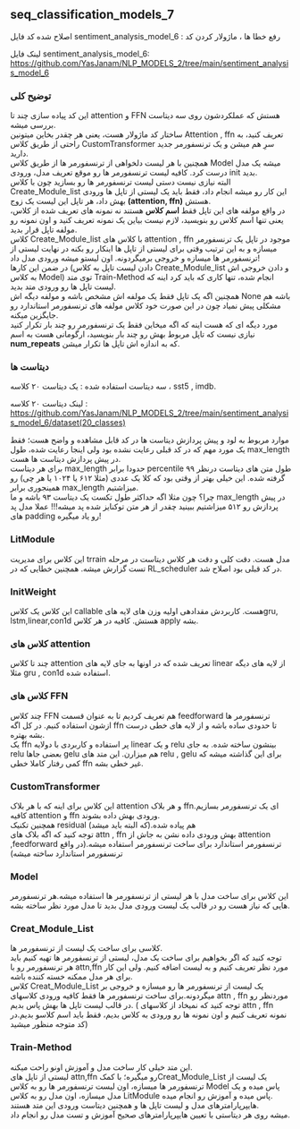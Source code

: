 ## seq_classification_models_7
اصلاح شده کد فایل sentiment_analysis_model_6 : رفع خطا ها ، ماژولار کردن کد

لینک فایل sentiment_analysis_model_6:  
https://github.com/YasJanam/NLP_MODELS_2/tree/main/sentiment_analysis_model_6
### توضیح کلی
این کد پیاده سازی چند تا attention و FFN هستش که عملکردشون روی سه دیتاست بررسی میشه.  
ساختار کد ماژولار هست، یعنی هر چقدر بخاین میتونین Attention , ffn تعریف کنید، به راحتی از طریق کلاس CustomTransformer سرِ هم میشن و یک ترنسفورمر جدید دارید.  
همچنین با هر لیست دلخواهی از ترنسفورمر ها از طریق کلاس Model میشه یک مدل درست کرد. کافیه لیست ترنسفورمر ها رو موقع تعریف مدل، ورودی init بدید.  
البته نیازی نیست دستی لیست ترنسفورمر ها رو بسازید چون با کلاس Create_Module_list این کار رو میشه انجام داد، فقط باید یک لیستی از تاپل ها ورودی بهش داد، هر تاپل این لیست یک زوج **(attention, ffn)** هستش.     
در واقع مولفه های این تاپل فقط **اسم کلاس** هستند نه نمونه های تعریف شده از کلاس، یعنی تنها اسم کلاس رو بنویسید، لازم نیست بیاین یک نمونه تعریف کنید و اون نمونه رو مولفه تاپل قرار بدید.  
کلاس Create_Module_list با کلاس های attention , ffn موجود در تاپل یک ترنسفورمر میسازه و به این ترتیب وقتی برای لیستی از تاپل ها اینکار رو بکنه در نهایت لیستی از ترنسفورمر ها میسازه و خروجی برمیگردونه. اون لیستو میشه ورودی مدل داد!  
در ضمن این کارها (دادن لیست تاپل به کلاس Create_Module_list و دادن خروجی اش به کلاس Model) توی متد Train-Method انجام شده، تنها کاری که باید کرد اینه که لیست تاپل ها رو ورودی متد بدید.   
همچنین اگه یک تاپل فقط یک مولفه اش مشخص باشه و مولفه دیگه اش None باشه هم مشکلی پیش نمیاد چون در این صورت خود کلاس مولفه های ترنسفورمر استاندارد رو جایگزین میکنه.  
مورد دیگه ای که هست اینه که اگه میخاین فقط یک ترنسفورمر رو چند بار تکرار کنید نیازی نیست که تاپل مربوط بهش رو چند بار بنویسید، ارگومانی هست به اسم **num_repeats** که به اندازه اش تاپل ها تکرار میشن.

### دیتاست ها
سه دیتاست استفاده شده :
یک دیتاست ۲۰ کلاسه ، sst5 , imdb. 

لینک دیتاست ۲۰ کلاسه :
https://github.com/YasJanam/NLP_MODELS_2/tree/main/sentiment_analysis_model_6/dataset(20_classes)  

موارد مربوط به لود و پیش پردازش دیتاست ها در کد قابل مشاهده و واضح هست؛ فقط یک مورد مهم که در کد قبلی رعایت نشده بود ولی اینجا رعایت شده، طول max_length در پیش پردازش دیتاست ها هست.  
برای هر دیتاست max_length حدودا برابر percentile ۹۹ طول متن های دیتاست درنظر گرفته شده. این خیلی بهتر از وقتی بود که کلا یک عددی (مثلا ۶۱۲ یا ۱۰۲۴ یا هر چی) رو همینجوری برابر max_length میزاشتیم.  
چرا؟ چون مثلا اگه حداکثر طول تکست یک دیتاست ۹۳ باشه و ما max_length در پیش پردازش رو ۵۱۲ میزاشتیم ببینید چقدر از هر متن توکنایز شده پد میشه!!! عملا مدل پد های padding رو یاد میگیره! 
### LitModule
این کلاس برای مدیریت trrain مدل هست. دقت کلی و دقت هر کلاس دیتاست در مرحله تست گزارش میشه.  همچنین خطایی که در RL_scheduler در کد قبلی بود اصلاح شد.
### InitWeight
این کلاس یک کلاس callable هست. کاربردش مقدادهی اولیه وزن های لایه هایgru, lstm,linear,con1d هستش. کافیه در هر کلاس apply بشه.
### کلاس های attention
چند تا کلاس attention تعریف شده که در اونها به جای لایه های linear از لایه های دیگه مثلا gru , con1d استفاده شده. 
### کلاس های FFN
چند کلاس FFN هم تعریف کردیم تا به عنوان قسمت feedforward ترنسفورمر ها ازشون استفاده کنیم.
در کل اگه ffn تا حدودی ساده باشه و از لایه های خطی درست بشه بهتره.  
یک ffn پر استفاده و کاربردی با دولایه linear و یک relu بینشون ساخته شده. به جای relu بعضی جاها gelu هم میزارن. این متد های relu , gelu برای این گذاشته میشه که کمی رفتار کاملا خطی ffn غیر خطی بشه. 
### CustomTransformer
این کلاس برای اینه که با هر بلاک attention و هر بلاک ffnای یک ترنسفورمر بسازیم. کافیه attention و ffn ورودی بهش داده بشوند.  
همچنین تکنیک residual هم پیاده شده.(که البته باید میشد)  
توجه کنید که اگه بلاک های attn , ffn بهش ورودی داده نشن به جاش از attention ,feedforward ترنسفورمر استاندارد برای ساخت ترنسفورمر استفاده میشه.(در واقع ترنسفورمر استاندارد ساخته میشه)
### Model
این کلاس برای ساخت مدل با هر لیستی از ترنسفورمر ها استفاده میشه.هر ترنسفورمر هایی که نیاز هست رو در قالب یک لیست ورودی مدل بدید تا مدل مورد نظر ساخته بشه.
### Creat_Module_List
کلاسی برای ساخت یک لیست از ترنسفورمر ها.  
توجه کنید که اگر بخواهیم برای ساخت یک مدل، لیستی از ترنسفورمر ها تهیه کنیم باید هر ترنسفورمر رو با attn,ffn مورد نظر تعریف کنیم و به لیست اضافه کنیم. ولی این کار برای هر مدل ممکنه خسته کننده باشه.  
کلاس Creat_Module_List یک لیست از ترنسفورمر ها رو میسازه و خروجی بر میگردونه.برای ساخت ترنسفورمر ها فقط کافیه ورودی کلاسهای attn , ffn موردنظر رو در قالب لیست تاپل ها بهش پاس بدیم. ( توجه کنید که نمیخاد از کلاسهای attn , ffn نمونه تعریف کنیم و اون نمونه ها رو ورودی به کلاس بدیم، فقط باید اسم کلاسو بدیم.در کد متوجه منظور میشید)
### Train-Method
این متد خیلی کار ساخت مدل و آموزش اونو راحت میکنه.  
لیستی از تاپل های attn,ffn رو میگیره؛ با کمکCreat_Module_List یک لیست از ترنسفورمر ها میسازه، اون لیست ترنسفورمر ها رو به کلاس Model پاس میده و یک مدل میسازه، اون مدل رو به کلاس LitModule پاس میده و آموزش رو انجام میده.  
هایپرپارامترهای مدل و لیست تاپل ها و همچنین دیتاست ورودی این متد هستند.  
میشه روی هر دیتاستی با تعیین هایپرپارامترهای صحیح آموزش و تست مدل رو انجام داد.

